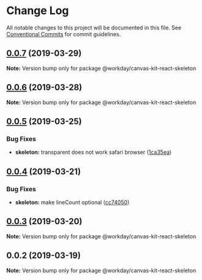 # Change Log

All notable changes to this project will be documented in this file.
See [Conventional Commits](https://conventionalcommits.org) for commit guidelines.

## [0.0.7](https://ghe.megaleo.com/design/canvas-kit-react/tree/master/modules/canvas-kit-react-skeleton/compare/@workday/canvas-kit-react-skeleton@0.0.6...@workday/canvas-kit-react-skeleton@0.0.7) (2019-03-29)

**Note:** Version bump only for package @workday/canvas-kit-react-skeleton





## [0.0.6](https://ghe.megaleo.com/design/canvas-kit-react/tree/master/modules/canvas-kit-react-skeleton/compare/@workday/canvas-kit-react-skeleton@0.0.5...@workday/canvas-kit-react-skeleton@0.0.6) (2019-03-28)

**Note:** Version bump only for package @workday/canvas-kit-react-skeleton





## [0.0.5](https://ghe.megaleo.com/design/canvas-kit-react/tree/master/modules/canvas-kit-react-skeleton/compare/@workday/canvas-kit-react-skeleton@0.0.4...@workday/canvas-kit-react-skeleton@0.0.5) (2019-03-25)


### Bug Fixes

* **skeleton:** transparent does not work safari browser ([1ca35ea](https://ghe.megaleo.com/design/canvas-kit-react/tree/master/modules/canvas-kit-react-skeleton/commits/1ca35ea))





## [0.0.4](https://ghe.megaleo.com/design/canvas-kit-react/tree/master/modules/canvas-kit-react-skeleton/compare/@workday/canvas-kit-react-skeleton@0.0.3...@workday/canvas-kit-react-skeleton@0.0.4) (2019-03-21)


### Bug Fixes

* **skeleton:** make lineCount optional ([cc74050](https://ghe.megaleo.com/design/canvas-kit-react/tree/master/modules/canvas-kit-react-skeleton/commits/cc74050))





<a name="0.0.3"></a>
## [0.0.3](https://ghe.megaleo.com/design/canvas-kit-react/tree/master/modules/canvas-kit-react-skeleton/compare/@workday/canvas-kit-react-skeleton@0.0.2...@workday/canvas-kit-react-skeleton@0.0.3) (2019-03-20)




**Note:** Version bump only for package @workday/canvas-kit-react-skeleton

<a name="0.0.2"></a>
## 0.0.2 (2019-03-19)




**Note:** Version bump only for package @workday/canvas-kit-react-skeleton
